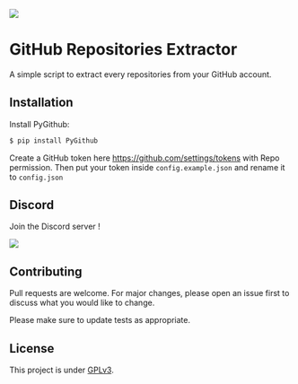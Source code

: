 ![](https://img.shields.io/github/repo-size/Darkempire78/GitHub-Repositories-Extractor?style=for-the-badge)

# GitHub Repositories Extractor

A simple script to extract every repositories from your GitHub account.

## Installation

Install PyGithub:

```bash
$ pip install PyGithub
```
Create a GitHub token here https://github.com/settings/tokens with Repo permission.
Then put your token inside `config.example.json` and rename it to `config.json`

## Discord

Join the Discord server !

[![](https://i.imgur.com/UfyvtOL.png)](https://discord.gg/sPvJmY7mcV)

## Contributing
Pull requests are welcome. For major changes, please open an issue first to discuss what you would like to change.

Please make sure to update tests as appropriate.

## License

This project is under [GPLv3](https://github.com/Darkempire78/DeezerDownloader-Discord-Bot/blob/master/LICENSE).
